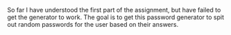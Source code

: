 So far I have understood the first part of the assignment, but have failed to get the generator to work. The goal is to get this password generator to spit out random passwords for the user based on their answers.